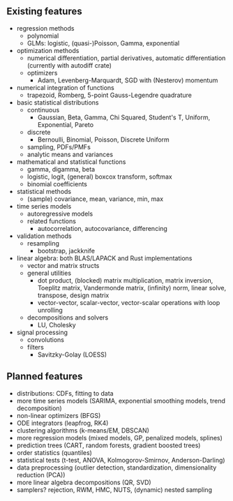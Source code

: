 ## Existing features

- regression methods
  - polynomial
  - GLMs: logistic, (quasi-)Poisson, Gamma, exponential
- optimization methods
  - numerical differentiation, partial derivatives, automatic differentiation (currently with autodiff crate)
  - optimizers
    - Adam, Levenberg-Marquardt, SGD with (Nesterov) momentum
- numerical integration of functions
  - trapezoid, Romberg, 5-point Gauss-Legendre quadrature
- basic statistical distributions
  - continuous
    - Gaussian, Beta, Gamma, Chi Squared, Student's T, Uniform, Exponential, Pareto
  - discrete
    - Bernoulli, Binomial, Poisson, Discrete Uniform
  - sampling, PDFs/PMFs
  - analytic means and variances
- mathematical and statistical functions
  - gamma, digamma, beta
  - logistic, logit, (general) boxcox transform, softmax
  - binomial coefficients
- statistical methods
  - (sample) covariance, mean, variance, min, max
- time series models
  - autoregressive models
  - related functions
    - autocorrelation, autocovariance, differencing
- validation methods
  - resampling
    - bootstrap, jackknife
- linear algebra: both BLAS/LAPACK and Rust implementations
  - vector and matrix structs  
  - general utilities
    - dot product, (blocked) matrix multiplication, matrix inversion, Toeplitz matrix, Vandermonde matrix, (infinity) norm, linear solve, transpose, design matrix
    - vector-vector, scalar-vector, vector-scalar operations with loop unrolling
  - decompositions and solvers
    - LU, Cholesky
- signal processing
  - convolutions
  - filters
    - Savitzky-Golay (LOESS)

## Planned features

- distributions: CDFs, fitting to data
- more time series models (SARIMA, exponential smoothing models, trend decomposition)
- non-linear optimizers (BFGS)
- ODE integrators (leapfrog, RK4)
- clustering algorithms (k-means/EM, DBSCAN)
- more regression models (mixed models, GP, penalized models, splines)
- prediction trees (CART, random forests, gradient boosted trees)
- order statistics (quantiles)
- statistical tests (t-test, ANOVA, Kolmogorov-Smirnov, Anderson-Darling)
- data preprocessing (outlier detection, standardization, dimensionality reduction (PCA))
- more linear algebra decompositions (QR, SVD)
- samplers? rejection, RWM, HMC, NUTS, (dynamic) nested sampling
